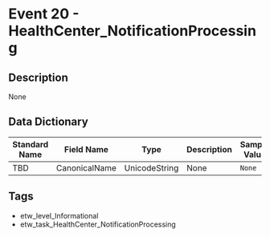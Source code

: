 # Event 20 - HealthCenter_NotificationProcessing

## Description
None

## Data Dictionary
|Standard Name|Field Name|Type|Description|Sample Value|
|---|---|---|---|---|
|TBD|CanonicalName|UnicodeString|None|`None`|

## Tags
* etw_level_Informational
* etw_task_HealthCenter_NotificationProcessing